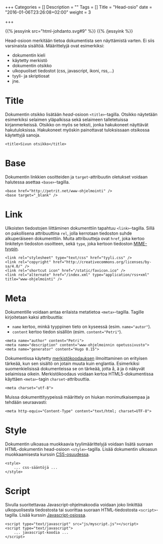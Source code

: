 +++
Categories = []
Description = ""
Tags = []
Title = "Head-osio"
date = "2016-01-06T23:26:08+02:00"
weight = 3

+++

{{% jessyink src="html-johdanto.svg#9" %}}
{{% /jessyink %}}

Head-osioon merkitään tietoa dokumentista sen näyttämistä varten. Ei siis varsinaista sisältöä.
Määrittelyjä ovat esimerkiksi:

* dokumentin kieli
* käytetty merkistö
* dokumentin otsikko
* ulkopuoliset tiedostot (css, javascript, ikoni, rss,...)
* tyyli- ja skriptiosat
* jne.

Title
=====
Dokumentin otsikko lisätään *head*-osioon `<title>`-tagilla. Otsikko näytetään esimerkiksi
selaimen yläpalkissa sekä selaimeen talletetuissa kirjanmerkeissä. Otsikko on myös se teksti,
jonka hakukoneet näyttävät hakutuloksissa. Hakukoneet myöskin painottavat tuloksissaan
otsikossa käytettyjä sanoja.
```
<title>Sivun otsikko</title>
```

Base
====
Dokumentin linkkien osoitteiden ja `target`-attribuutin oletukset voidaan halutessa asettaa
`<base>`-tagilla.
```
<base href="http://petrit.net/www-ohjelmointi" />
<base target="_blank" />
```

Link
====
Ulkoisten tiedostojen liittäminen dokumenttiin tapahtuu `<link>`-tagilla. Sillä on pakollisena
attribuuttina `rel`, jolla kerrotaan tiedoston suhde alkuperäiseen dokumenttiin. Muita attribuutteja
ovat `href`, joka kertoo linkitetyn tiedoston osoitteen, sekä `type`, joka kertoon tiedoston
[MIME-tyypin][MIME].

```
<link rel="stylesheet" type="text/css" href="tyyli.css" />
<link rel="copyright" href="http://creativecommons.org/licenses/by-sa/4.0/" />
<link rel="shortcut icon" href="/static/favicon.ico" />
<link rel="alternate" href="/index.xml" type="application/rss+xml" title="www-ohjelmointi" />
```

Meta
====
Dokumentille voidaan antaa erilaista metatietoa `<meta>`-tagilla. Tagille kirjoitetaan kaksi
attribuuttia:

* `name` kertoo, minkä tyyppinen tieto on kyseessä (esim. `name="autor"`).
* `content` kertoo tiedon sisällön (esim. `content="Petri"`).

```
<meta name="author" content="Petri">
<meta name="description" content="www-ohjelmoinnin opetussivusto">
<meta name="generator" content="Hugo 0.15">
```

Dokumentissa käytetty [merkistökoodauksen][Merkistö] ilmoittaminen on erityisen tärkeää, kun sen sisältö
on jotain muuta kuin englantia. Esimerkiksi suomenkielisissä dokumenteissa se on tärkeää, jotta
å, ä ja ö näkyvät selaimissa oikein. Merkistökoodaus voidaan kertoa HTML5-dokumentissa käyttäen
`<meta>`-tagin `charset`-attribuuttia.
```
<meta charset="utf-8">
```

Muissa dokumenttityypeissä määrittely on hiukan monimutkaisempaa ja tehdään seuraavasti:
```
<meta http-equiv="Content-Type" content="text/html; charset=UTF-8">
```

Style
=====
Dokumentin ulkoasua muokkaavia tyylimäärittelyjä voidaan lisätä suoraan HTML-dokumentin head-osioon `<style>`-tagilla.
Lisää dokumentin ulkoasun muokkaamisesta kurssin [CSS-osuudessa](../../css/).
```
<style>
    ... css-sääntöjä ...
</style>
```

Script
======
Sivulla suoritettavaa Javascript-ohjelmakoodia voidaan joko linkittää ulkopuolisesta tiedostosta tai
suorittaa suoraan HTML-tiedostosta `<script>`-tagilla. Lisää kurssin [Javascript-osiossa](../../javascript/).

```
<script type="text/javascript" src="js/myscript.js"></script>
<script type="text/javascript">
    ... javascript-koodia ...
</script>
```


[MIME]: https://fi.wikipedia.org/wiki/Internet_media_type "Wikipedia:Internet media type"
[Merkistö]: https://fi.wikipedia.org/wiki/Merkist%C3%B6 "Wikipedia:Merkistö"